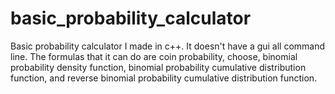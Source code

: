 # basic_probability_calculator
Basic probability calculator I made in c++. It doesn't have a gui all command line. The formulas that it can do are coin probability, choose, binomial probability density function, binomial probability cumulative distribution function, and reverse binomial probability cumulative distribution function.
